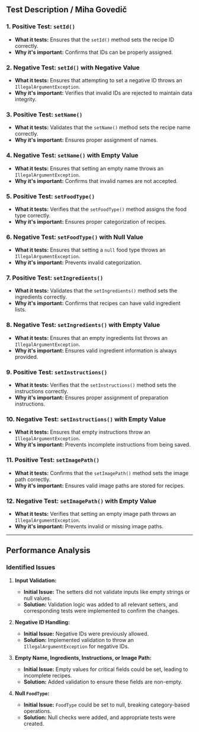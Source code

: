 ## Test Description / Miha Govedič

### 1. **Positive Test: `setId()`**
- **What it tests:** Ensures that the `setId()` method sets the recipe ID correctly.
- **Why it's important:** Confirms that IDs can be properly assigned.

### 2. **Negative Test: `setId()` with Negative Value**
- **What it tests:** Ensures that attempting to set a negative ID throws an `IllegalArgumentException`.
- **Why it's important:** Verifies that invalid IDs are rejected to maintain data integrity.

### 3. **Positive Test: `setName()`**
- **What it tests:** Validates that the `setName()` method sets the recipe name correctly.
- **Why it's important:** Ensures proper assignment of names.

### 4. **Negative Test: `setName()` with Empty Value**
- **What it tests:** Ensures that setting an empty name throws an `IllegalArgumentException`.
- **Why it's important:** Confirms that invalid names are not accepted.

### 5. **Positive Test: `setFoodType()`**
- **What it tests:** Verifies that the `setFoodType()` method assigns the food type correctly.
- **Why it's important:** Ensures proper categorization of recipes.

### 6. **Negative Test: `setFoodType()` with Null Value**
- **What it tests:** Ensures that setting a `null` food type throws an `IllegalArgumentException`.
- **Why it's important:** Prevents invalid categorization.

### 7. **Positive Test: `setIngredients()`**
- **What it tests:** Validates that the `setIngredients()` method sets the ingredients correctly.
- **Why it's important:** Confirms that recipes can have valid ingredient lists.

### 8. **Negative Test: `setIngredients()` with Empty Value**
- **What it tests:** Ensures that an empty ingredients list throws an `IllegalArgumentException`.
- **Why it's important:** Ensures valid ingredient information is always provided.

### 9. **Positive Test: `setInstructions()`**
- **What it tests:** Verifies that the `setInstructions()` method sets the instructions correctly.
- **Why it's important:** Ensures proper assignment of preparation instructions.

### 10. **Negative Test: `setInstructions()` with Empty Value**
- **What it tests:** Ensures that empty instructions throw an `IllegalArgumentException`.
- **Why it's important:** Prevents incomplete instructions from being saved.

### 11. **Positive Test: `setImagePath()`**
- **What it tests:** Confirms that the `setImagePath()` method sets the image path correctly.
- **Why it's important:** Ensures valid image paths are stored for recipes.

### 12. **Negative Test: `setImagePath()` with Empty Value**
- **What it tests:** Verifies that setting an empty image path throws an `IllegalArgumentException`.
- **Why it's important:** Prevents invalid or missing image paths.

---

## Performance Analysis
### Identified Issues
1. **Input Validation:**
   - **Initial Issue:** The setters did not validate inputs like empty strings or null values.
   - **Solution:** Validation logic was added to all relevant setters, and corresponding tests were implemented to confirm the changes.

2. **Negative ID Handling:**
   - **Initial Issue:** Negative IDs were previously allowed.
   - **Solution:** Implemented validation to throw an `IllegalArgumentException` for negative IDs.

3. **Empty Name, Ingredients, Instructions, or Image Path:**
   - **Initial Issue:** Empty values for critical fields could be set, leading to incomplete recipes.
   - **Solution:** Added validation to ensure these fields are non-empty.

4. **Null `FoodType`:**
   - **Initial Issue:** `FoodType` could be set to null, breaking category-based operations.
   - **Solution:** Null checks were added, and appropriate tests were created.